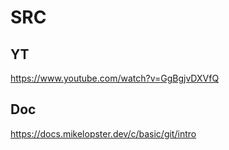 # SRC

## YT
 https://www.youtube.com/watch?v=GgBgjvDXVfQ

## Doc
 https://docs.mikelopster.dev/c/basic/git/intro